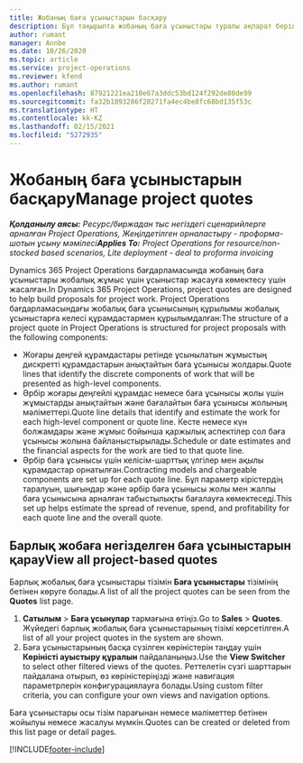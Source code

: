 ```yaml
---
title: Жобаның баға ұсыныстарын басқару
description: Бұл тақырыпта жобаның баға ұсыныстары туралы ақпарат берілген.
author: rumant
manager: Annbe
ms.date: 10/26/2020
ms.topic: article
ms.service: project-operations
ms.reviewer: kfend
ms.author: rumant
ms.openlocfilehash: 87921221ea210e67a3ddc53bd124f292de80de99
ms.sourcegitcommit: fa32b1893286f20271fa4ec4be8fc68bd135f53c
ms.translationtype: HT
ms.contentlocale: kk-KZ
ms.lasthandoff: 02/15/2021
ms.locfileid: "5272935"
---
```

# <a name="manage-project-quotes"></a><span data-ttu-id="d8194-103">Жобаның баға ұсыныстарын басқару</span><span class="sxs-lookup"><span data-stu-id="d8194-103">Manage project quotes</span></span>

<span data-ttu-id="d8194-104">_**Қолданылу аясы:** Ресурс/биржадан тыс негіздегі сценарийлерге арналған Project Operations, Жеңілдетілген орналастыру - проформа-шотын ұсыну мәмілесі_</span><span class="sxs-lookup"><span data-stu-id="d8194-104">_**Applies To:** Project Operations for resource/non-stocked based scenarios, Lite deployment - deal to proforma invoicing_</span></span>

<span data-ttu-id="d8194-105">Dynamics 365 Project Operations бағдарламасында жобаның баға ұсыныстары жобалық жұмыс үшін ұсыныстар жасауға көмектесу үшін жасалған.</span><span class="sxs-lookup"><span data-stu-id="d8194-105">In Dynamics 365 Project Operations, project quotes are designed to help build proposals for project work.</span></span> <span data-ttu-id="d8194-106">Project Operations бағдарламасындағы жобалық баға ұсынысының құрылымы жобалық ұсыныстарға келесі құрамдастармен құрылымдалған:</span><span class="sxs-lookup"><span data-stu-id="d8194-106">The structure of a project quote in Project Operations is structured for project proposals with the following components:</span></span>

  - <span data-ttu-id="d8194-107">Жоғары деңгей құрамдастары ретінде ұсынылатын жұмыстың дискретті құрамдастарын анықтайтын баға ұсынысы жолдары.</span><span class="sxs-lookup"><span data-stu-id="d8194-107">Quote lines that identify the discrete components of work that will be presented as high-level components.</span></span>
  - <span data-ttu-id="d8194-108">Әрбір жоғары деңгейлі құрамдас немесе баға ұсынысы жолы үшін жұмыстарды анықтайтын және бағалайтын баға ұсынысы жолының мәліметтері.</span><span class="sxs-lookup"><span data-stu-id="d8194-108">Quote line details that identify and estimate the work for each high-level component or quote line.</span></span> <span data-ttu-id="d8194-109">Кесте немесе күн болжамдары және жұмыс бойынша қаржылық аспектілер сол баға ұсынысы жолына байланыстырылады.</span><span class="sxs-lookup"><span data-stu-id="d8194-109">Schedule or date estimates and the financial aspects for the work are tied to that quote line.</span></span>
  - <span data-ttu-id="d8194-110">Әрбір баға ұсынысы үшін келісім-шарттық үлгілер мен ақылы құрамдастар орнатылған.</span><span class="sxs-lookup"><span data-stu-id="d8194-110">Contracting models and chargeable components are set up for each quote line.</span></span> <span data-ttu-id="d8194-111">Бұл параметр кірістердің таралуын, шығындар және әрбір баға ұсынысы жолы мен жалпы баға ұсынысына арналған табыстылықты бағалауға көмектеседі.</span><span class="sxs-lookup"><span data-stu-id="d8194-111">This set up helps estimate the spread of revenue, spend, and profitability for each quote line and the overall quote.</span></span>

## <a name="view-all-project-based-quotes"></a><span data-ttu-id="d8194-112">Барлық жобаға негізделген баға ұсыныстарын қарау</span><span class="sxs-lookup"><span data-stu-id="d8194-112">View all project-based quotes</span></span>

<span data-ttu-id="d8194-113">Барлық жобалық баға ұсыныстары тізімін **Баға ұсыныстары** тізімінің бетінен көруге болады.</span><span class="sxs-lookup"><span data-stu-id="d8194-113">A list of all the project quotes can be seen from the **Quotes** list page.</span></span> 

1. <span data-ttu-id="d8194-114">**Сатылым** > **Баға ұсынулар** тармағына өтіңіз.</span><span class="sxs-lookup"><span data-stu-id="d8194-114">Go to **Sales** > **Quotes**.</span></span> <span data-ttu-id="d8194-115">Жүйедегі барлық жобалық баға ұсыныстарының тізімі көрсетілген.</span><span class="sxs-lookup"><span data-stu-id="d8194-115">A list of all your project quotes in the system are shown.</span></span> 
2. <span data-ttu-id="d8194-116">Баға ұсыныстарының басқа сүзілген көріністерін таңдау үшін **Көріністі ауыстыру құралын** пайдаланыңыз.</span><span class="sxs-lookup"><span data-stu-id="d8194-116">Use the **View Switcher** to select other filtered views of the quotes.</span></span> <span data-ttu-id="d8194-117">Реттелетін сүзгі шарттарын пайдалана отырып, өз көріністеріңізді және навигация параметрлерін конфигурациялауға болады.</span><span class="sxs-lookup"><span data-stu-id="d8194-117">Using custom filter criteria, you can configure your own views and navigation options.</span></span>

<span data-ttu-id="d8194-118">Баға ұсыныстары осы тізім парағынан немесе мәліметтер бетінен жойылуы немесе жасалуы мүмкін.</span><span class="sxs-lookup"><span data-stu-id="d8194-118">Quotes can be created or deleted from this list page or detail pages.</span></span>


[!INCLUDE[footer-include](../../includes/footer-banner.md)]